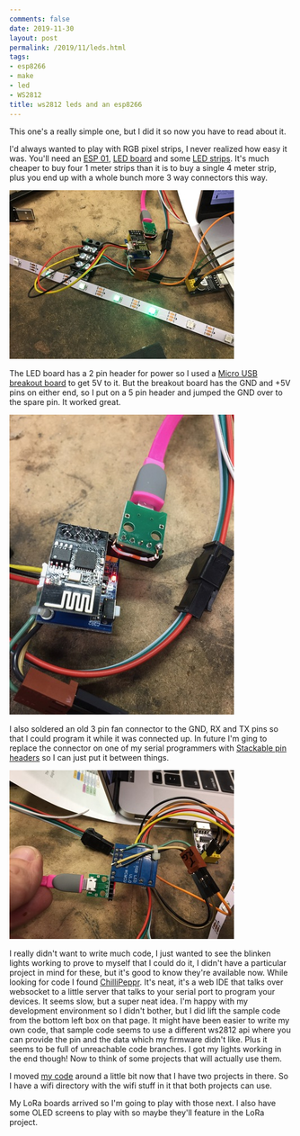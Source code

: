 ```yaml
---
comments: false
date: 2019-11-30
layout: post
permalink: /2019/11/leds.html
tags:
- esp8266
- make
- led
- WS2812
title: ws2812 leds and an esp8266
---
```

This one's a really simple one, but I did it so now you have to read about it.

I'd always wanted to play with RGB pixel strips, I never realized how
easy it was. You'll need an
[ESP 01](https://www.aliexpress.com/item/33018645469.html),
[LED board](https://www.aliexpress.com/item/32843759597.html) and
some [LED strips](https://www.aliexpress.com/item/32682015405.html).
It's much cheaper to buy four 1 meter strips than it is to buy a single 4 meter strip,
plus you end up with a whole bunch more 3 way connectors this way.

[![](/assets/images/2019-11-leds/IMG_1382.sml.jpg)](/assets/images/2019-11-leds/IMG_1382.jpg)

The LED board has a 2 pin header for power so I used a [Micro USB breakout board](https://www.aliexpress.com/item/32947889760.html) to get 5V to it. But the breakout board has the GND and +5V pins on either end, so I put on a 5 pin header and jumped the GND over to the spare pin. It worked great.

[![](/assets/images/2019-11-leds/IMG_1384.sml.jpg)](/assets/images/2019-11-leds/IMG_1384.jpg)

I also soldered an old 3 pin fan connector to the GND, RX and TX pins so that I could program it while it was connected up. In future I'm ging to replace the connector on one of my serial programmers with [Stackable pin headers](https://www.aliexpress.com/item/32348740726.html) so I can just put it between things.

[![](/assets/images/2019-11-leds/IMG_1385.sml.jpg)](/assets/images/2019-11-leds/IMG_1385.jpg)

I really didn't want to write much code, I just wanted to see the blinken lights working to prove to myself that I could do it, I didn't have a particular project in mind for these, but it's good to know they're available now. While looking for code I found [ChilliPeppr](http://chilipeppr.com/nodemcu). It's neat, it's a web IDE that talks over websocket to a little server that talks to your serial port to program your devices. It seems slow, but a super neat idea. I'm happy with my development environment so I didn't bother, but I did lift the sample code from the bottom left box on that page. It might have been easier to write my own code, that sample code seems to use a different ws2812 api where you can provide the pin and the data which my firmware didn't like. Plus it seems to be full of unreachable code branches. I got my lights working in the end though! Now to think of some projects that will actually use them.

I moved [my code](https://github.com/arkarkark/esp8266) around a little bit now that I have two projects in there. So I have a wifi directory with the wifi stuff in it that both projects can use.

My LoRa boards arrived so I'm going to play with those next. I also have some OLED screens to play with so maybe they'll feature in the LoRa project.
